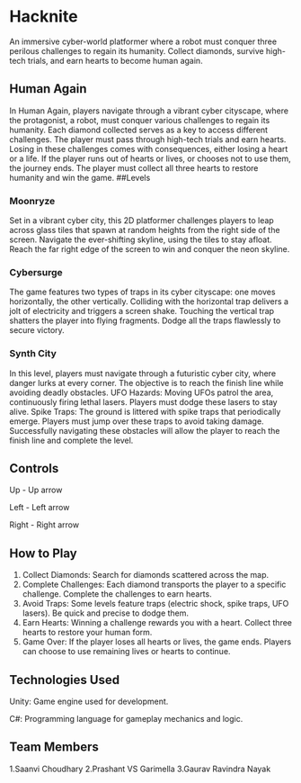 # Hacknite
An immersive cyber-world platformer where a robot must conquer three perilous challenges to regain its humanity. Collect diamonds, survive high-tech trials, and earn hearts to become human again.
## Human Again
In Human Again, players navigate through a vibrant cyber cityscape, where the protagonist, a robot, must conquer various challenges to regain its humanity. Each diamond collected serves as a key to access different challenges. The player must pass through high-tech trials and earn hearts. Losing in these challenges comes with consequences, either losing a heart or a life. If the player runs out of hearts or lives, or chooses not to use them, the journey ends. The player must collect all three hearts to restore humanity and win the game.
##Levels
### Moonryze
Set in a vibrant cyber city, this 2D platformer challenges players to leap across glass tiles that spawn at random heights from the right side of the screen. Navigate the ever-shifting skyline, using the tiles to stay afloat. Reach the far right edge of the screen to win and conquer the neon skyline.
### Cybersurge
The game features two types of traps in its cyber cityscape: one moves horizontally, the other vertically. Colliding with the horizontal trap delivers a jolt of electricity and triggers a screen shake. Touching the vertical trap shatters the player into flying fragments. Dodge all the traps flawlessly to secure victory.
### Synth City 
In this level, players must navigate through a futuristic cyber city, where danger lurks at every corner. The objective is to reach the finish line while avoiding deadly obstacles.
UFO Hazards: Moving UFOs patrol the area, continuously firing lethal lasers. Players must dodge these lasers to stay alive.
Spike Traps: The ground is littered with spike traps that periodically emerge. Players must jump over these traps to avoid taking damage.
Successfully navigating these obstacles will allow the player to reach the finish line and complete the level.
## Controls
Up - Up arrow

Left - Left arrow

Right - Right arrow 
## How to Play
1. Collect Diamonds: Search for diamonds scattered across the map.
2. Complete Challenges: Each diamond transports the player to a specific challenge. Complete the challenges to earn hearts.
3. Avoid Traps: Some levels feature traps (electric shock, spike traps, UFO lasers). Be quick and precise to dodge them.
4. Earn Hearts: Winning a challenge rewards you with a heart. Collect three hearts to restore your human form.
5. Game Over: If the player loses all hearts or lives, the game ends. Players can choose to use remaining lives or hearts to continue.
## Technologies Used
Unity: Game engine used for development.

C#: Programming language for gameplay mechanics and logic.
## Team Members
1.Saanvi Choudhary
2.Prashant VS Garimella
3.Gaurav Ravindra Nayak  
   
